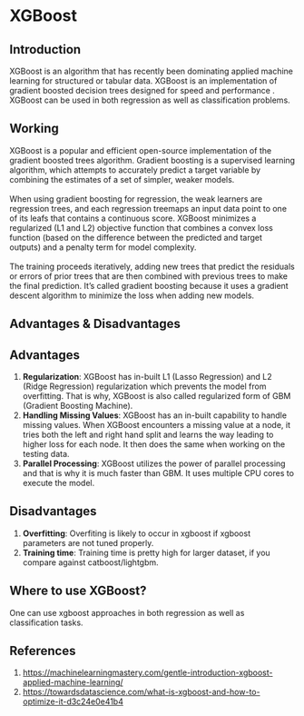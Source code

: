 # XGBoost

## Introduction
XGBoost is an algorithm that has recently been dominating applied machine learning for structured or tabular data.
XGBoost is an implementation of gradient boosted decision trees designed for speed and performance .
XGBoost can be used in both regression as well as classification problems.

## Working
XGBoost is a popular and efficient open-source implementation of the gradient boosted trees algorithm. Gradient boosting is a supervised learning algorithm, which attempts to accurately predict a target variable by combining the estimates of a set of simpler, weaker models.
<br />
<br />
When using gradient boosting for regression, the weak learners are regression trees, and each regression treemaps an input data point to one of its leafs that contains a continuous score. XGBoost minimizes a regularized (L1 and L2) objective function that combines a convex loss function (based on the difference between the predicted and target outputs) and a penalty term for model complexity.
<br />
<br />
The training proceeds iteratively, adding new trees that predict the residuals or errors of prior trees that are then combined with previous trees to make the final prediction. It’s called gradient boosting because it uses a gradient descent algorithm to minimize the loss when adding new models.

## Advantages & Disadvantages 
## Advantages
1. <b>Regularization</b>: XGBoost has in-built L1 (Lasso Regression) and L2 (Ridge Regression) regularization which prevents the model from overfitting. That is why, XGBoost is also called regularized form of GBM (Gradient Boosting Machine).
2. <b>Handling Missing Values</b>: XGBoost has an in-built capability to handle missing values. When XGBoost encounters a missing value at a node, it tries both the left and right hand split and learns the way leading to higher loss for each node. It then does the same when working on the testing data.
3. <b>Parallel Processing</b>: XGBoost utilizes the power of parallel processing and that is why it is much faster than GBM. It uses multiple CPU cores to execute the model.

## Disadvantages
1. <b>Overfitting</b>: Overfiting is likely to occur in xgboost if xgboost parameters are not tuned properly.
2. <b>Training time</b>: Training time is pretty high for larger dataset, if you compare against catboost/lightgbm.

## Where to use XGBoost? 
One can use xgboost approaches in both regression as well as classification tasks. 

## References
1. https://machinelearningmastery.com/gentle-introduction-xgboost-applied-machine-learning/
2. https://towardsdatascience.com/what-is-xgboost-and-how-to-optimize-it-d3c24e0e41b4
